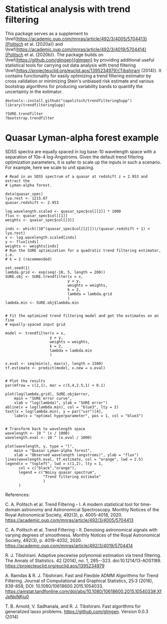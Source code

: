 # Statistical analysis with trend filtering
This package serves as a supplement to \href{https://academic.oup.com/mnras/article/492/3/4005/5704413}{Politsch et al. (2020a)} 
and \href{https://academic.oup.com/mnras/article/492/3/4019/5704414}{Politsch et al. (2020b)}.
The package builds on \href{https://github.com/glmgen}{glmgen} by providing 
additional useful statistical tools for carrying out data analysis with trend 
filtering \href{https://projecteuclid.org/euclid.aos/1395234979}{Tibshirani (2014)}. 
It contains functionality for easily optimizing a trend filtering estimator by 
cross validation or minimizing Stein's unbiased risk estimate and various 
bootstrap algorithms for producing variability bands to quantify the uncertainty 
in the estimator.

```
devtools::install_github("capolitsch/trendfilteringSupp")
library(trendfilteringSupp)

?SURE.trendfilter
?bootstrap.trendfilter
```

# Quasar Lyman-alpha forest example 

SDSS spectra are equally spaced in log base-10 wavelength space with a 
separation of 10e-4 log-Angstroms. Given the default trend filtering 
optimization parameters, it is safer to scale up the inputs in such a 
scenario. For example, here we scale to unit spacing.

```
# Read in an SDSS spectrum of a quasar at redshift z = 2.953 and extract the 
# Lyman-alpha forest.

data(quasar_spec)
lya.rest <- 1215.67
quasar.redshift <- 2.953

log.wavelength.scaled <- quasar_spec$col[[2]] * 1000
flux <- quasar_spec$col[[1]]
weights <- quasar_spec$col[[3]]

inds <- which((10^(quasar_spec$col[[2]]))/(quasar.redshift + 1) < lya.rest)
x <- log.wavelength.scaled[inds]
y <- flux[inds]
weights <- weights[inds]
# Run the SURE optimization for a quadratic trend filtering estimator, i.e. 
# k = 2 (recommended)

set.seed(1)
lambda.grid <- exp(seq(-10, 5, length = 200))
SURE.obj <- SURE.trendfilter(x = x, 
                            y = y, 
                            weights = weights, 
                            k = 2,
                            lambda = lambda.grid
                            )
lambda.min <- SURE.obj$lambda.min


# Fit the optimized trend filtering model and get the estimates on an fine
# equally-spaced input grid

model <- trendfilter(x = x,
                    y = y, 
                    weights = weights,
                    k = 2, 
                    lambda = lambda.min
                    )
                    
x.eval <- seq(min(x), max(x), length = 1500)
tf.estimate <- predict(model, x.new = x.eval)


# Plot the results
par(mfrow = c(2,1), mar = c(5,4,2.5,1) + 0.1)

plot(log(lambda.grid), SURE.obj$error,
    main = "SURE error curve", 
    xlab = "log(lambda)", ylab = "SURE error")
abline(v = log(lambda.min), col = "blue3", lty = 2)
text(x = log(lambda.min), y = par("usr")[4], 
    labels = "optimal hyperparameter", pos = 1, col = "blue3")
    
    
# Transform back to wavelength space
wavelength <- 10 ^ (x / 1000)
wavelength.eval <- 10 ^ (x.eval / 1000)

plot(wavelength, y, type = "l", 
    main = "Quasar Lyman-alpha forest", 
    xlab = "Observed wavelength (angstroms)", ylab = "flux")
lines(wavelength.eval, tf.estimate, col = "orange", lwd = 2.5)
legend(x = "topleft", lwd = c(1,2), lty = 1, 
      col = c("black","orange"), 
      legend = c("Noisy quasar spectrum",
                 "Trend filtering estimate"
                 )
      )
```

References:

C. A. Politsch et al. Trend Filtering - I. A modern statistical tool for time-domain astronomy 
and Astronomical Spectroscopy. Monthly Notices of the Royal Astronomical Society, 492(3), p. 4005-4018, 2020. 
https://academic.oup.com/mnras/article/492/3/4005/5704413

C. A. Politsch et al. Trend Filtering - II. Denoising astronomical signals with varying degrees of smoothness. Monthly Notices of the Royal Astronomical Society, 492(3), p. 4019-4032, 2020. 
https://academic.oup.com/mnras/article/492/3/4019/5704414

R. J. Tibshirani. Adaptive piecewise polynomial estimation via trend filtering. 
The Annals of Statistics. 42 (2014), no. 1, 285--323. doi:10.1214/13-AOS1189. 
https://projecteuclid.org/euclid.aos/1395234979

A. Ramdas & R. J. Tibshirani. Fast and Flexible ADMM Algorithms for Trend Filtering.
Journal of Computational and Graphical Statistics, 25:3 (2016), 839-858, DOI: 10.1080/10618600.2015.1054033.
https://amstat.tandfonline.com/doi/abs/10.1080/10618600.2015.1054033#.XfJpNpNKju0

T. B. Arnold, V. Sadhanala, and R. J. Tibshirani. Fast algorithms for generalized lasso problems.
https://github.com/glmgen. Version 0.0.3 (2014)
